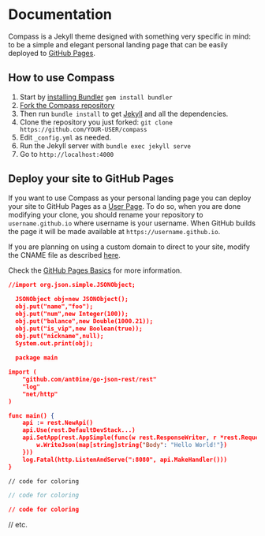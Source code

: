 # Documentation

Compass is a Jekyll theme designed with something very specific in mind: to be a simple and elegant personal landing page that can be easily deployed to [GitHub Pages](https://pages.github.com/).

## How to use Compass

1. Start by [installing Bundler](http://bundler.io) `gem install bundler`
2. [Fork the Compass repository](https://github.com/excentris/compass/fork)
3. Then run `bundle install` to get [Jekyll](http://jekyllrb.com) and all the dependencies.
4. Clone the repository you just forked: `git clone https://github.com/YOUR-USER/compass`
5. Edit `_config.yml` as needed.
6. Run the Jekyll server with `bundle exec jekyll serve`
7. Go to `http://localhost:4000`

## Deploy your site to GitHub Pages

If you want to use Compass as your personal landing page you can deploy your site to GitHub Pages as a [User Page](https://help.github.com/articles/user-organization-and-project-pages/#user--organization-pages). To do so, when you are done modifying your clone, you should rename your repository to `username.github.io` where username is your username. When GitHub builds the page it will be made available at `https://username.github.io`.

If you are planning on using a custom domain to direct to your site, modify the CNAME file as described [here](https://help.github.com/articles/adding-a-cname-file-to-your-repository/).

Check the [GitHub Pages Basics](https://help.github.com/categories/github-pages-basics/) for more information.

```json
//import org.json.simple.JSONObject;
  
  JSONObject obj=new JSONObject();
  obj.put("name","foo");
  obj.put("num",new Integer(100));
  obj.put("balance",new Double(1000.21));
  obj.put("is_vip",new Boolean(true));
  obj.put("nickname",null);
  System.out.print(obj);
  
  package main

import (
    "github.com/ant0ine/go-json-rest/rest"
    "log"
    "net/http"
)

func main() {
    api := rest.NewApi()
    api.Use(rest.DefaultDevStack...)
    api.SetApp(rest.AppSimple(func(w rest.ResponseWriter, r *rest.Request) {
        w.WriteJson(map[string]string{"Body": "Hello World!"})
    }))
    log.Fatal(http.ListenAndServe(":8080", api.MakeHandler()))
}
```
```html
// code for coloring
```
```js
// code for coloring
```
```css
// code for coloring
```
// etc.
